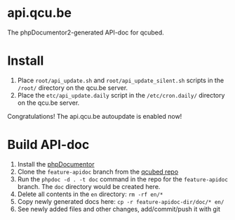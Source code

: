 api.qcu.be
==========

The phpDocumentor2-generated API-doc for qcubed.

Install
=======

 1. Place `root/api_update.sh` and `root/api_update_silent.sh` scripts in the `/root/` directory on the qcu.be server.
 2. Place the `etc/api_update.daily` script in the `/etc/cron.daily/` directory on the qcu.be server.

Congratulations! The api.qcu.be autoupdate is enabled now!

Build API-doc
=============

 1. Install the [phpDocumentor](http://www.phpdoc.org/)
 2. Clone the `feature-apidoc` branch from the [qcubed repo](https://github.com/qcubed/framework.git)
 3. Run the `phpdoc -d . -t doc` command in the repo for the `feature-apidoc` branch. The `doc` directory would be created here.
 4. Delete all contents in the `en` directory: `rm -rf en/*`
 5. Copy newly generated docs here: `cp -r feature-apidoc-dir/doc/* en/`
 6. See newly added files and other changes, add/commit/push it with git

